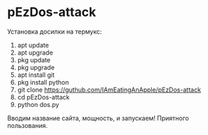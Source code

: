 # pEzDos-attack
Установка досилки на термукс:
1. apt update
2. apt upgrade
3. pkg update
4. pkg upgrade
5. apt install git
6. pkg install python
7. git clone https://guthub.com/IAmEatingAnApple/pEzDos-attack
8. cd pEzDos-attack
9. python dos.py

Вводим название сайта, мощность, и запускаем!
Приятного пользования.
